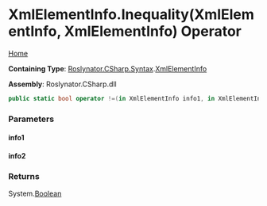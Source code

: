 # XmlElementInfo\.Inequality\(XmlElementInfo, XmlElementInfo\) Operator

[Home](../../../../../README.md)

**Containing Type**: [Roslynator.CSharp.Syntax](../../README.md)\.[XmlElementInfo](../README.md)

**Assembly**: Roslynator\.CSharp\.dll

```csharp
public static bool operator !=(in XmlElementInfo info1, in XmlElementInfo info2)
```

### Parameters

#### info1

#### info2

### Returns

System\.[Boolean](https://docs.microsoft.com/en-us/dotnet/api/system.boolean)

